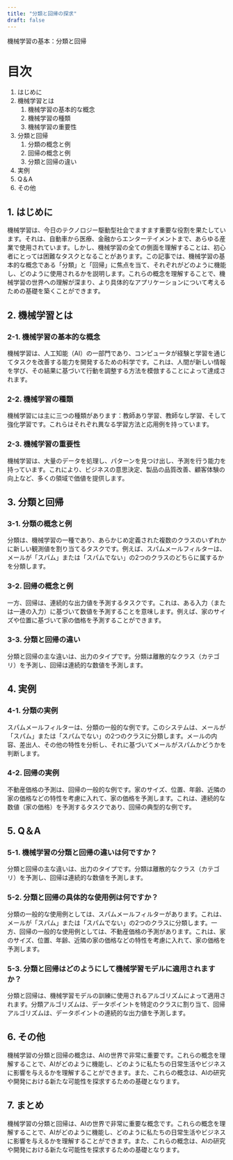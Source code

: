```yaml
---
title: "分類と回帰の探求"
draft: false
---
```


 機械学習の基本：分類と回帰

# 目次

1. はじめに
2. 機械学習とは
    1. 機械学習の基本的な概念
    2. 機械学習の種類
    3. 機械学習の重要性
3. 分類と回帰
    1. 分類の概念と例
    2. 回帰の概念と例
    3. 分類と回帰の違い
4. 実例
5. Q＆A
6. その他

## 1\. はじめに

機械学習は、今日のテクノロジー駆動型社会でますます重要な役割を果たしています。それは、自動車から医療、金融からエンターテイメントまで、あらゆる産業で使用されています。しかし、機械学習の全ての側面を理解することは、初心者にとっては困難なタスクとなることがあります。この記事では、機械学習の基本的な概念である「分類」と「回帰」に焦点を当て、それぞれがどのように機能し、どのように使用されるかを説明します。これらの概念を理解することで、機械学習の世界への理解が深まり、より具体的なアプリケーションについて考えるための基礎を築くことができます。

## 2\. 機械学習とは

### 2-1. 機械学習の基本的な概念

機械学習は、人工知能（AI）の一部門であり、コンピュータが経験と学習を通じてタスクを改善する能力を開発するための科学です。これは、人間が新しい情報を学び、その結果に基づいて行動を調整する方法を模倣することによって達成されます。

### 2-2. 機械学習の種類

機械学習には主に三つの種類があります：教師あり学習、教師なし学習、そして強化学習です。これらはそれぞれ異なる学習方法と応用例を持っています。

### 2-3. 機械学習の重要性

機械学習は、大量のデータを処理し、パターンを見つけ出し、予測を行う能力を持っています。これにより、ビジネスの意思決定、製品の品質改善、顧客体験の向上など、多くの領域で価値を提供します。

## 3\. 分類と回帰

### 3-1. 分類の概念と例

分類は、機械学習の一種であり、あらかじめ定義された複数のクラスのいずれかに新しい観測値を割り当てるタスクです。例えば、スパムメールフィルターは、メールが「スパム」または「スパムでない」の2つのクラスのどちらに属するかを分類します。

### 3-2. 回帰の概念と例

一方、回帰は、連続的な出力値を予測するタスクです。これは、ある入力（または一連の入力）に基づいて数値を予測することを意味します。例えば、家のサイズや位置に基づいて家の価格を予測することができます。

### 3-3. 分類と回帰の違い

分類と回帰の主な違いは、出力のタイプです。分類は離散的なクラス（カテゴリ）を予測し、回帰は連続的な数値を予測します。

## 4\. 実例

### 4-1. 分類の実例

スパムメールフィルターは、分類の一般的な例です。このシステムは、メールが「スパム」または「スパムでない」の2つのクラスに分類します。メールの内容、差出人、その他の特性を分析し、それに基づいてメールがスパムかどうかを判断します。

### 4-2. 回帰の実例

不動産価格の予測は、回帰の一般的な例です。家のサイズ、位置、年齢、近隣の家の価格などの特性を考慮に入れて、家の価格を予測します。これは、連続的な数値（家の価格）を予測するタスクであり、回帰の典型的な例です。

## 5\. Q＆A

### 5-1. 機械学習の分類と回帰の違いは何ですか？

分類と回帰の主な違いは、出力のタイプです。分類は離散的なクラス（カテゴリ）を予測し、回帰は連続的な数値を予測します。

### 5-2. 分類と回帰の具体的な使用例は何ですか？

分類の一般的な使用例としては、スパムメールフィルターがあります。これは、メールが「スパム」または「スパムでない」の2つのクラスに分類します。一方、回帰の一般的な使用例としては、不動産価格の予測があります。これは、家のサイズ、位置、年齢、近隣の家の価格などの特性を考慮に入れて、家の価格を予測します。

### 5-3. 分類と回帰はどのようにして機械学習モデルに適用されますか？

分類と回帰は、機械学習モデルの訓練に使用されるアルゴリズムによって適用されます。分類アルゴリズムは、データポイントを特定のクラスに割り当て、回帰アルゴリズムは、データポイントの連続的な出力値を予測します。

## 6\. その他

機械学習の分類と回帰の概念は、AIの世界で非常に重要です。これらの概念を理解することで、AIがどのように機能し、どのように私たちの日常生活やビジネスに影響を与えるかを理解することができます。また、これらの概念は、AIの研究や開発における新たな可能性を探求するための基礎となります。

## 7\. まとめ

機械学習の分類と回帰は、AIの世界で非常に重要な概念です。これらの概念を理解することで、AIがどのように機能し、どのように私たちの日常生活やビジネスに影響を与えるかを理解することができます。また、これらの概念は、AIの研究や開発における新たな可能性を探求するための基礎となります。
